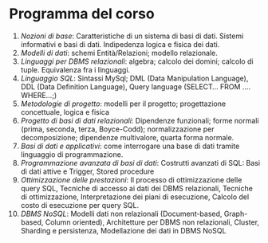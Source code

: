 # Programma del corso

1. *Nozioni di base*: Caratteristiche di un sistema di basi di dati. Sistemi informativi e basi di dati. Indipedenza logica e fisica dei dati.
2. *Modelli di dati*: schemi Entità/Relazioni; modello relazionale.
3. *Linguaggi per DBMS relazionali*: algebra; calcolo dei domini; calcolo di tuple. Equivalenza fra i linguaggi. 
4. *Linguaggio SQL*: Sintassi MySql; DML (Data Manipulation Language), DDL (Data Definition Language), Query language (SELECT… FROM …. WHERE…;)
5. *Metodologie di progetto*: modelli per il progetto; progettazione concettuale, logica e fisica
6. *Progetto di basi di dati relazionali*: Dipendenze funzionali; forme normali (prima, seconda, terza, Boyce-Codd); normalizzazione per decomposizione; dipendenze multivalore, quarta forma normale.
7. *Basi di dati e applicativi*: come interrogare una base di dati tramite linguaggio di programmazione.
8. *Programmazione avanzata di basi di dati*: Costrutti avanzati di SQL: Basi di dati attive e Trigger, Stored procedure
9. *Ottimizzazione delle prestazioni*: Il processo di ottimizzazione delle query SQL, Tecniche di accesso ai dati dei DBMS relazionali, Tecniche di ottimizzazione, Interpretazione dei piani di esecuzione, Calcolo del costo di esecuzione per query SQL.
10. *DBMS NoSQL*: Modelli dati non relazionali (Document-based, Graph-based, Column oriented), Architetture per DBMS non relazionali, Cluster, Sharding e persistenza, Modellazione dei dati in DBMS NoSQL